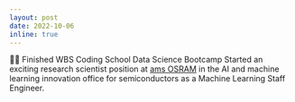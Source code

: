 ```yaml
---
layout: post
date: 2022-10-06
inline: true
---
```


👨‍💻 Finished WBS Coding School Data Science Bootcamp Started an exciting research scientist position at <a href="https://ams-osram.com/">ams OSRAM</a> in the AI and machine learning innovation office for semiconductors as a Machine Learning Staff Engineer.
